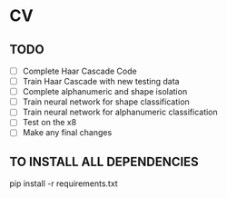 # CV

## TODO
- [ ] Complete Haar Cascade Code
- [ ] Train Haar Cascade with new testing data
- [ ] Complete alphanumeric and shape isolation
- [ ] Train neural network for shape classification
- [ ] Train neural network for alphanumeric classification
- [ ] Test on the x8
- [ ] Make any final changes

## TO INSTALL ALL DEPENDENCIES
pip install -r requirements.txt
